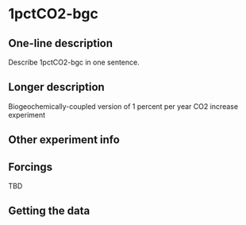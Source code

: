 <!--- This file contains a number of sections -->
<!--- They are bounded by comments like this -->
<!--- Do not edit these sections by hand -->
<!--- Start title -->
# 1pctCO2-bgc
<!--- End title -->

## One-line description

<!--- Start one-line-description -->
Describe 1pctCO2-bgc in one sentence.
<!--- End one-line-description -->

## Longer description

<!--- Start longer-description -->
Biogeochemically-coupled version of 1 percent per year CO2 increase experiment
<!--- End longer-description -->

## Other experiment info

<!--- Start other-experiment-info -->
<!--- End other-experiment-info -->

## Forcings

<!--- Start forcings -->
TBD
<!--- End forcings -->

## Getting the data

<!--- TODO: auto-generate this -->
